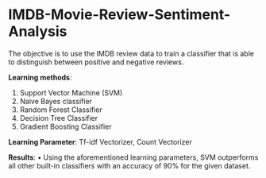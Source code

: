 # IMDB-Movie-Review-Sentiment-Analysis

The objective is to use the IMDB review data to train a classifier that is able to distinguish between positive and negative reviews.

**Learning methods**:
1. Support Vector Machine (SVM)
2. Naive Bayes classifier
3. Random Forest Classifier
4. Decision Tree Classifier
5. Gradient Boosting Classifier

**Learning Parameter**: Tf-idf Vectorizer, Count Vectorizer 

**Results**:
• Using the aforementioned learning parameters, SVM outperforms all other built-in classifiers with an accuracy of 90% for the given dataset.
